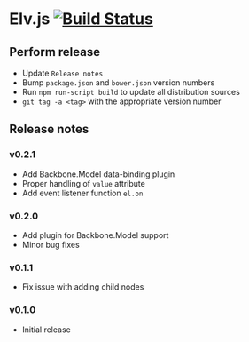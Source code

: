 # Elv.js [![Build Status](https://travis-ci.org/myme/elvis.png?branch=master)](https://travis-ci.org/myme/elvis)

## Perform release

 * Update `Release notes`
 * Bump `package.json` and `bower.json` version numbers
 * Run `npm run-script build` to update all distribution sources
 * `git tag -a <tag>` with the appropriate version number

## Release notes

### v0.2.1

 * Add Backbone.Model data-binding plugin
 * Proper handling of `value` attribute
 * Add event listener function `el.on`

### v0.2.0

 * Add plugin for Backbone.Model support
 * Minor bug fixes

### v0.1.1

 * Fix issue with adding child nodes

### v0.1.0

 * Initial release
